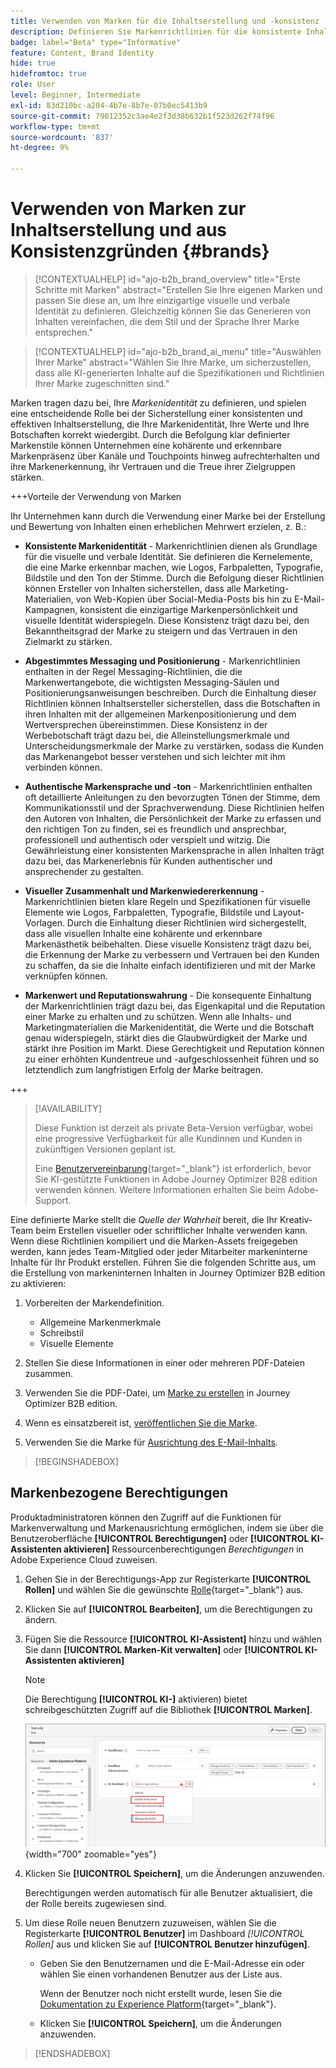 ```yaml
---
title: Verwenden von Marken für die Inhaltserstellung und -konsistenz
description: Definieren Sie Markenrichtlinien für die konsistente Inhaltserstellung - Pflegen Sie visuelle Identität, Messaging-Ausrichtung und authentische Stimme in Journey Optimizer B2B edition.
badge: label="Beta" type="Informative"
feature: Content, Brand Identity
hide: true
hidefromtoc: true
role: User
level: Beginner, Intermediate
exl-id: 83d210bc-a204-4b7e-8b7e-07b0ec5413b9
source-git-commit: 79012352c3ae4e2f3d38b632b1f523d262f74f96
workflow-type: tm+mt
source-wordcount: '837'
ht-degree: 9%

---
```


# Verwenden von Marken zur Inhaltserstellung und aus Konsistenzgründen {#brands}

>[!CONTEXTUALHELP]
>id="ajo-b2b_brand_overview"
>title="Erste Schritte mit Marken"
>abstract="Erstellen Sie Ihre eigenen Marken und passen Sie diese an, um Ihre einzigartige visuelle und verbale Identität zu definieren. Gleichzeitig können Sie das Generieren von Inhalten vereinfachen, die dem Stil und der Sprache Ihrer Marke entsprechen."

>[!CONTEXTUALHELP]
>id="ajo-b2b_brand_ai_menu"
>title="Auswählen Ihrer Marke"
>abstract="Wählen Sie Ihre Marke, um sicherzustellen, dass alle KI-generierten Inhalte auf die Spezifikationen und Richtlinien Ihrer Marke zugeschnitten sind."

Marken tragen dazu bei, Ihre _Markenidentität_ zu definieren, und spielen eine entscheidende Rolle bei der Sicherstellung einer konsistenten und effektiven Inhaltserstellung, die Ihre Markenidentität, Ihre Werte und Ihre Botschaften korrekt wiedergibt. Durch die Befolgung klar definierter Markenstile können Unternehmen eine kohärente und erkennbare Markenpräsenz über Kanäle und Touchpoints hinweg aufrechterhalten und ihre Markenerkennung, ihr Vertrauen und die Treue ihrer Zielgruppen stärken.

+++Vorteile der Verwendung von Marken

Ihr Unternehmen kann durch die Verwendung einer Marke bei der Erstellung und Bewertung von Inhalten einen erheblichen Mehrwert erzielen, z. B.:

* **Konsistente Markenidentität** - Markenrichtlinien dienen als Grundlage für die visuelle und verbale Identität. Sie definieren die Kernelemente, die eine Marke erkennbar machen, wie Logos, Farbpaletten, Typografie, Bildstile und den Ton der Stimme. Durch die Befolgung dieser Richtlinien können Ersteller von Inhalten sicherstellen, dass alle Marketing-Materialien, von Web-Kopien über Social-Media-Posts bis hin zu E-Mail-Kampagnen, konsistent die einzigartige Markenpersönlichkeit und visuelle Identität widerspiegeln. Diese Konsistenz trägt dazu bei, den Bekanntheitsgrad der Marke zu steigern und das Vertrauen in den Zielmarkt zu stärken.

* **Abgestimmtes Messaging und Positionierung** - Markenrichtlinien enthalten in der Regel Messaging-Richtlinien, die die Markenwertangebote, die wichtigsten Messaging-Säulen und Positionierungsanweisungen beschreiben. Durch die Einhaltung dieser Richtlinien können Inhaltsersteller sicherstellen, dass die Botschaften in ihren Inhalten mit der allgemeinen Markenpositionierung und dem Wertversprechen übereinstimmen. Diese Konsistenz in der Werbebotschaft trägt dazu bei, die Alleinstellungsmerkmale und Unterscheidungsmerkmale der Marke zu verstärken, sodass die Kunden das Markenangebot besser verstehen und sich leichter mit ihm verbinden können.

* **Authentische Markensprache und -ton** - Markenrichtlinien enthalten oft detaillierte Anleitungen zu den bevorzugten Tönen der Stimme, dem Kommunikationsstil und der Sprachverwendung. Diese Richtlinien helfen den Autoren von Inhalten, die Persönlichkeit der Marke zu erfassen und den richtigen Ton zu finden, sei es freundlich und ansprechbar, professionell und authentisch oder verspielt und witzig. Die Gewährleistung einer konsistenten Markensprache in allen Inhalten trägt dazu bei, das Markenerlebnis für Kunden authentischer und ansprechender zu gestalten.

* **Visueller Zusammenhalt und Markenwiedererkennung** - Markenrichtlinien bieten klare Regeln und Spezifikationen für visuelle Elemente wie Logos, Farbpaletten, Typografie, Bildstile und Layout-Vorlagen. Durch die Einhaltung dieser Richtlinien wird sichergestellt, dass alle visuellen Inhalte eine kohärente und erkennbare Markenästhetik beibehalten. Diese visuelle Konsistenz trägt dazu bei, die Erkennung der Marke zu verbessern und Vertrauen bei den Kunden zu schaffen, da sie die Inhalte einfach identifizieren und mit der Marke verknüpfen können.

* **Markenwert und Reputationswahrung** - Die konsequente Einhaltung der Markenrichtlinien trägt dazu bei, das Eigenkapital und die Reputation einer Marke zu erhalten und zu schützen. Wenn alle Inhalts- und Marketingmaterialien die Markenidentität, die Werte und die Botschaft genau widerspiegeln, stärkt dies die Glaubwürdigkeit der Marke und stärkt ihre Position im Markt. Diese Gerechtigkeit und Reputation können zu einer erhöhten Kundentreue und -aufgeschlossenheit führen und so letztendlich zum langfristigen Erfolg der Marke beitragen.

+++

>[!AVAILABILITY]
>
>Diese Funktion ist derzeit als private Beta-Version verfügbar, wobei eine progressive Verfügbarkeit für alle Kundinnen und Kunden in zukünftigen Versionen geplant ist.
>
>Eine [Benutzervereinbarung](https://www.adobe.com/legal/licenses-terms/adobe-dx-gen-ai-user-guidelines.html){target="_blank"} ist erforderlich, bevor Sie KI-gestützte Funktionen in Adobe Journey Optimizer B2B edition verwenden können. Weitere Informationen erhalten Sie beim Adobe-Support.

Eine definierte Marke stellt die _Quelle der Wahrheit_ bereit, die Ihr Kreativ-Team beim Erstellen visueller oder schriftlicher Inhalte verwenden kann. Wenn diese Richtlinien kompiliert und die Marken-Assets freigegeben werden, kann jedes Team-Mitglied oder jeder Mitarbeiter markeninterne Inhalte für Ihr Produkt erstellen. Führen Sie die folgenden Schritte aus, um die Erstellung von markeninternen Inhalten in Journey Optimizer B2B edition zu aktivieren:

1. Vorbereiten der Markendefinition.

   * Allgemeine Markenmerkmale
   * Schreibstil
   * Visuelle Elemente

1. Stellen Sie diese Informationen in einer oder mehreren PDF-Dateien zusammen.

1. Verwenden Sie die PDF-Datei, um [Marke zu erstellen](./brands-manage-create.md#create-and-define-a-brand) in Journey Optimizer B2B edition.

1. Wenn es einsatzbereit ist, [veröffentlichen Sie die Marke](./brands-manage-create.md#publish-the-brand).

1. Verwenden Sie die Marke für [Ausrichtung des E-Mail-Inhalts](./brand-alignment.md).
<!-- 
1. Use the brand to generate content. -->

>[!BEGINSHADEBOX]

## Markenbezogene Berechtigungen

Produktadministratoren können den Zugriff auf die Funktionen für Markenverwaltung und Markenausrichtung ermöglichen, indem sie über die Benutzeroberfläche **[!UICONTROL Berechtigungen]** oder **[!UICONTROL KI-Assistenten aktivieren]** Ressourcenberechtigungen _Berechtigungen_ in Adobe Experience Cloud zuweisen.

1. Gehen Sie in der Berechtigungs-App zur Registerkarte **[!UICONTROL Rollen]** und wählen Sie die gewünschte [Rolle](https://experienceleague.adobe.com/de/docs/experience-platform/access-control/abac/permissions-ui/roles){target="_blank"} aus.

1. Klicken Sie auf **[!UICONTROL Bearbeiten]**, um die Berechtigungen zu ändern.

1. Fügen Sie die Ressource **[!UICONTROL KI-Assistent]** hinzu und wählen Sie dann **[!UICONTROL Marken-Kit verwalten]** oder **[!UICONTROL KI-Assistenten aktivieren]**

   >[!NOTE]
   >
   >Die Berechtigung **[!UICONTROL KI-]** aktivieren) bietet schreibgeschützten Zugriff auf die Bibliothek **[!UICONTROL Marken]**.

   ![Berechtigung „KI-Assistent hinzufügen“ für den Markenzugriff](./assets/brands-aep-permissions.png){width="700" zoomable="yes"}

1. Klicken Sie **[!UICONTROL Speichern]**, um die Änderungen anzuwenden.

   Berechtigungen werden automatisch für alle Benutzer aktualisiert, die der Rolle bereits zugewiesen sind.

1. Um diese Rolle neuen Benutzern zuzuweisen, wählen Sie die Registerkarte **[!UICONTROL Benutzer]** im Dashboard _[!UICONTROL Rollen]_ aus und klicken Sie auf **[!UICONTROL Benutzer hinzufügen]**.

   * Geben Sie den Benutzernamen und die E-Mail-Adresse ein oder wählen Sie einen vorhandenen Benutzer aus der Liste aus.

     Wenn der Benutzer noch nicht erstellt wurde, lesen Sie die [Dokumentation zu Experience Platform](https://experienceleague.adobe.com/de/docs/experience-platform/access-control/abac/permissions-ui/users){target="_blank"}.

   * Klicken Sie **[!UICONTROL Speichern]**, um die Änderungen anzuwenden.

>[!ENDSHADEBOX]
